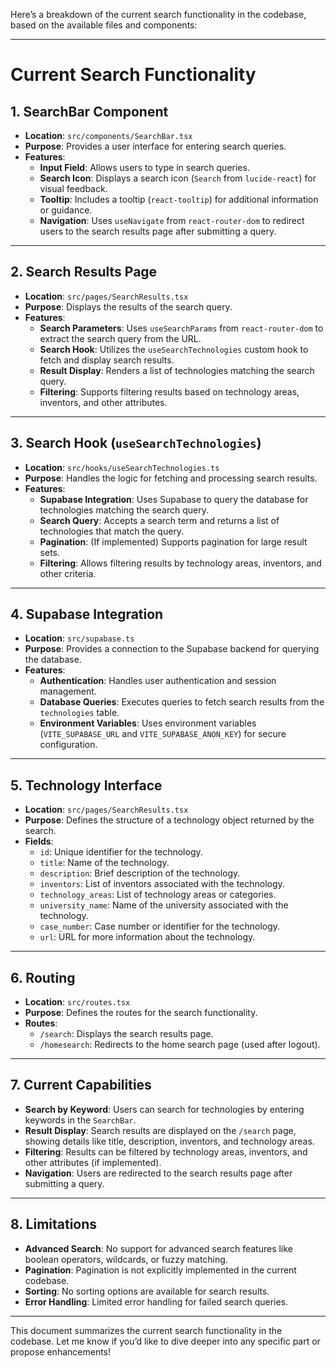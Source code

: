 Here’s a breakdown of the current search functionality in the codebase, based on the available files and components:

---

# Current Search Functionality

## **1. SearchBar Component**
- **Location**: `src/components/SearchBar.tsx`
- **Purpose**: Provides a user interface for entering search queries.
- **Features**:
  - **Input Field**: Allows users to type in search queries.
  - **Search Icon**: Displays a search icon (`Search` from `lucide-react`) for visual feedback.
  - **Tooltip**: Includes a tooltip (`react-tooltip`) for additional information or guidance.
  - **Navigation**: Uses `useNavigate` from `react-router-dom` to redirect users to the search results page after submitting a query.

---

## **2. Search Results Page**
- **Location**: `src/pages/SearchResults.tsx`
- **Purpose**: Displays the results of the search query.
- **Features**:
  - **Search Parameters**: Uses `useSearchParams` from `react-router-dom` to extract the search query from the URL.
  - **Search Hook**: Utilizes the `useSearchTechnologies` custom hook to fetch and display search results.
  - **Result Display**: Renders a list of technologies matching the search query.
  - **Filtering**: Supports filtering results based on technology areas, inventors, and other attributes.

---

## **3. Search Hook (`useSearchTechnologies`)**
- **Location**: `src/hooks/useSearchTechnologies.ts`
- **Purpose**: Handles the logic for fetching and processing search results.
- **Features**:
  - **Supabase Integration**: Uses Supabase to query the database for technologies matching the search query.
  - **Search Query**: Accepts a search term and returns a list of technologies that match the query.
  - **Pagination**: (If implemented) Supports pagination for large result sets.
  - **Filtering**: Allows filtering results by technology areas, inventors, and other criteria.

---

## **4. Supabase Integration**
- **Location**: `src/supabase.ts`
- **Purpose**: Provides a connection to the Supabase backend for querying the database.
- **Features**:
  - **Authentication**: Handles user authentication and session management.
  - **Database Queries**: Executes queries to fetch search results from the `technologies` table.
  - **Environment Variables**: Uses environment variables (`VITE_SUPABASE_URL` and `VITE_SUPABASE_ANON_KEY`) for secure configuration.

---

## **5. Technology Interface**
- **Location**: `src/pages/SearchResults.tsx`
- **Purpose**: Defines the structure of a technology object returned by the search.
- **Fields**:
  - `id`: Unique identifier for the technology.
  - `title`: Name of the technology.
  - `description`: Brief description of the technology.
  - `inventors`: List of inventors associated with the technology.
  - `technology_areas`: List of technology areas or categories.
  - `university_name`: Name of the university associated with the technology.
  - `case_number`: Case number or identifier for the technology.
  - `url`: URL for more information about the technology.

---

## **6. Routing**
- **Location**: `src/routes.tsx`
- **Purpose**: Defines the routes for the search functionality.
- **Routes**:
  - `/search`: Displays the search results page.
  - `/homesearch`: Redirects to the home search page (used after logout).

---

## **7. Current Capabilities**
- **Search by Keyword**: Users can search for technologies by entering keywords in the `SearchBar`.
- **Result Display**: Search results are displayed on the `/search` page, showing details like title, description, inventors, and technology areas.
- **Filtering**: Results can be filtered by technology areas, inventors, and other attributes (if implemented).
- **Navigation**: Users are redirected to the search results page after submitting a query.

---

## **8. Limitations**
- **Advanced Search**: No support for advanced search features like boolean operators, wildcards, or fuzzy matching.
- **Pagination**: Pagination is not explicitly implemented in the current codebase.
- **Sorting**: No sorting options are available for search results.
- **Error Handling**: Limited error handling for failed search queries.

---

This document summarizes the current search functionality in the codebase. Let me know if you’d like to dive deeper into any specific part or propose enhancements!

